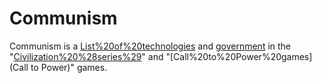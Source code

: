 # Communism

Communism is a [List%20of%20technologies](technology) and [government](government) in the "[Civilization%20%28series%29](Civilization)" and "[Call%20to%20Power%20games](Call to Power)" games.